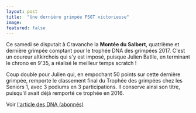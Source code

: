 ```yaml
---
layout: post
title:  "Une dernière grimpée FSGT victorieuse"
image: 
featured: false
---
```


Ce samedi se disputait à Cravanche la **Montée du Salbert**, quatrième et dernière grimpée comptant pour le trophée DNA des grimpées 2017. C'est un coureur altkirchois qui s'y est imposé, puisque Julien Batlle, en terminant le chrono en 9'35, a réalisé le meilleur temps scratch !

Coup double pour Julien qui, en empochant 50 points sur cette dernière grimpée, remporte le classement final du Trophée des grimpées chez les Seniors 1, avec 3 podiums en 3 participations. Il conserve ainsi son titre, puisqu'il avait déjà remporté ce trophée en 2016.

Voir [l'article des DNA (abonnés)](http://www.dna.fr/sports/2017/10/10/batlle-l-emporte-au-salbert)
